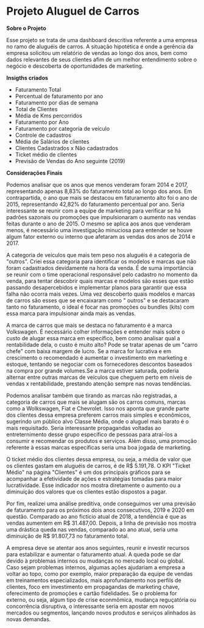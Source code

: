 # Projeto Aluguel de Carros

**Sobre o Projeto** 

Esse projeto se trata de uma dashboard descritiva referente a uma empresa no ramo de aluguéis de carros. A situação hipotética é onde a gerência da empresa solicitou um relatório de vendas ao longo dos anos, bem como dados relevantes de seus clientes afim de um melhor entendimento sobre o negócio e descoberta de oportunidades de marketing. 


**Insigths criados**

- Faturamento Total
- Percentual de faturamento por ano
- Faturamento por dias de semana
- Total de Clientes
- Média de Kms percorridos
- Faturamento por Ano
- Faturamento por categoria de veículo
- Controle de cadastros
- Média de Salários de clientes 
- Clientes Cadastrados x Não cadastrados
- Ticket médio de clientes
- Previsão de Vendas do Ano seguinte (2019) 

**Considerações Finais**

Podemos analisar que os anos que menos venderam foram 2014 e 2017, representando apenas 8,83% do faturamento total ao longo dos anos. Em contrapartida, o ano que mais se destacou em faturamento alto foi o ano de 2015, representando 42,82% do faturamento percentual por ano. Seria interessante se reunir com a equipe de marketing para verificar se há padrões sazonais ou promoções que impulsionaram o aumento nas vendas feitas durante o ano de 2015. O mesmo se aplica aos anos que venderam menos, é necessário uma investigação minuciosa para entender se houve algum fator externo ou interno que afetaram as vendas dos anos de 2014 e 2017.

A categoria de veículos que mais tem peso nos aluguéis é a categoria de "outros". Criei essa categoria para identificar os modelos e marcas que não foram cadastrados devidamente na hora da venda. É de suma importância se reunir com o time operacional responsável pelo cadastro no momento da venda, para tentar descobrir quais marcas e modelos são esses que estão passando desapercebidos e implementar planos para garantir que essa falha não ocorra mais vezes. Uma vez descoberto quais modelos e marcas de carros são esses que se encaixaram como " outros" e se destacaram tanto no faturamento, o ideal é focar nas promoções ou bundles (kits) com essa marca para impulsionar ainda mais as vendas.

A marca de carros que mais se destaca no faturamento é a marca Volkswagen. É necessário colher informações e entender mais sobre o custo de alugar essa marca em específico, bem como analisar qual a rentabilidade dela, o custo é muito alto? Pode se tratar apenas de um "carro chefe" com baixa margem de lucro. Se a marca for lucrativa e em crescimento o recomendado é aumentar o investimento em marketing e estoque, tentando se negociar com os fornecedores descontos baseados na compra por grande volumes.Se a marca estiver saturada, poderia alternar entre outras marcas de veículos que cheguem perto em níveis de vendas x rentabilidade, prestando atenção sempre nas novas tendências.

Podemos analisar também que tirando as marcas não registradas, a categoria de carros que mais se alugam são os carros comuns, marcas como a Wolkswagen, Fiat e Chevrolet. Isso nos aponta que grande parte dos clientes dessa empresa preferem carros mais simples e econômicos, sugerindo um público alvo Classe Média, onde o aluguel mais barato é o mais requisitado. Seria interessante propagandas voltadas ao entreternimento desse grupo específico de pessoas para atraí-los a consumir e recomendar os produtos e serviços. Além disso, uma promoção referente à essas marcas específicas seria uma boa jogada de marketing.

O ticket médio dos clientes dessa empresa, ou seja, a média de valor que os clientes gastam em aluguéis de carros, é de R$ 5.191,78. O KPI "Ticket Médio" na página "Clientes" é um dos principais gráficos para se acompanhar a efetividade de ações e estratégias tomadas para maior lucratividade. Esse indicador nos mostra diretamente o aumento ou a diminuição dos valores que os clientes estão dispostos a pagar. 

Por fim, realizei uma análise preditiva, onde conseguimos ver uma previsão de faturamento para os próximos dois anos consecutivos, 2019 e 2020 em questão. Comparado ao ano fictício atual de 2018, a tendência é que as vendas aumentem em R$ 31.487,00. Depois, a linha de previsão nos mostra uma drástica queda nas vendas, comparado ao ano atual, seria uma diminuição de R$ 91.807,73 no faturamento total. 

A empresa deve se atentar aos anos seguintes, reunir e investir recursos para estabilizar e aumentar o faturamento atual. A queda pode se dar devido à problemas internos ou mudanças no mercado local ou global. Caso sejam problemas internos, algumas ações ajudariam a empresa a voltar ao topo, como por exemplo, maior preparação da equipe de vendas em treinamentos especializados, mais aprofundamento nos perfils de clientes, foco em investimento em propagandas de marketing chave, oferecimento de promoções e cartão fidelidades. Se o problema for externo, ou seja, algum tipo de crise econmômica, mudança reguçatória ou concorrência disruptiva, o interessante seria em apostar em novos mercados ou segmentos, lançando novos produtos e serviços alinhados às novas demandas. 

